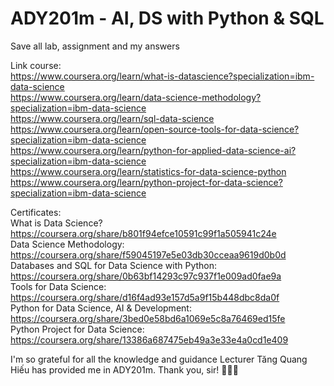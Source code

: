 # ADY201m - AI, DS with Python & SQL 
Save all lab, assignment and my answers

Link course:  
https://www.coursera.org/learn/what-is-datascience?specialization=ibm-data-science  
https://www.coursera.org/learn/data-science-methodology?specialization=ibm-data-science  
https://www.coursera.org/learn/sql-data-science  
https://www.coursera.org/learn/open-source-tools-for-data-science?specialization=ibm-data-science  
https://www.coursera.org/learn/python-for-applied-data-science-ai?specialization=ibm-data-science  
https://www.coursera.org/learn/statistics-for-data-science-python  
https://www.coursera.org/learn/python-project-for-data-science?specialization=ibm-data-science  
  
Certificates:  
What is Data Science?     https://coursera.org/share/b801f94efce10591c99f1a505941c24e  
Data Science Methodology: https://coursera.org/share/f59045197e5e03db30cceaa9619d0b0d  
Databases and SQL for Data Science with Python:  
                          https://coursera.org/share/0b63bf14293c97c937f1e009ad0fae9a  
Tools for Data Science:   https://coursera.org/share/d16f4ad93e157d5a9f15b448dbc8da0f  
Python for Data Science, AI & Development:  
                          https://coursera.org/share/3bed0e58bd6a1069e5c8a76469ed15fe  
Python Project for Data Science:  
                          https://coursera.org/share/13386a687475eb49a3e33e4a0cd1e409  
  
I'm so grateful for all the knowledge and guidance Lecturer Tăng Quang Hiếu has provided me in ADY201m. Thank you, sir! 🌟👨‍🏫
